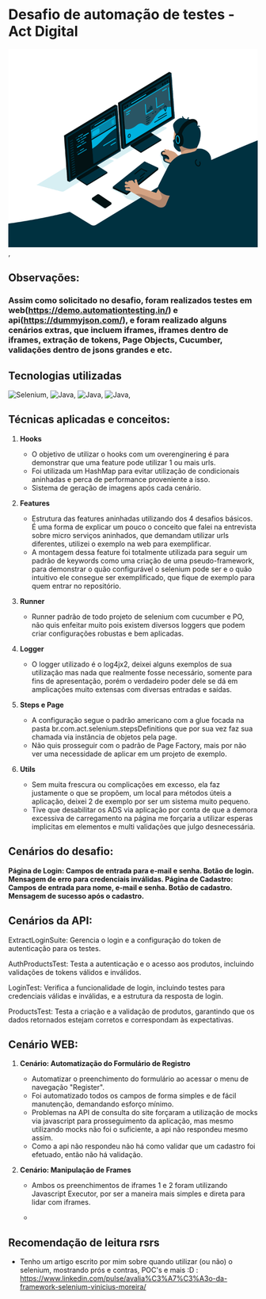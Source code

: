 # Desafio de automação de testes - Act Digital

<div align="left">

<a target="_blank" rel="noopener noreferrer"><img src="https://github.com/fgalvess/fgalvess/blob/main/code.gif?raw=true" alt="Garoto programando com fundo em azul" width="700" height="400"></a>,

</div>

## Observações:

### Assim como solicitado no desafio, foram realizados testes em web(https://demo.automationtesting.in/) e api(https://dummyjson.com/), e foram realizado alguns cenários extras, que incluem iframes, iframes dentro de iframes, extração de tokens, Page Objects, Cucumber, validações dentro de jsons grandes e etc.


## Tecnologias utilizadas

<div align="left">
  <a target="_blank" rel="noopener noreferrer"><img src="https://github.com/SeleniumHQ.png?size=40" alt="Selenium" width="75" height="75"></a>,
   <a target="_blank" rel="noopener noreferrer"><img src="https://avatars.githubusercontent.com/u/126123820?s=80&v=4" alt="Java" width="75" height="75"></a>,
<a target="_blank" rel="noopener noreferrer"><img src="https://github.com/cucumber.png?size=40" alt="Java" width="75" height="75"></a>,
<a target="_blank" rel="noopener noreferrer"><img src="https://avatars.githubusercontent.com/u/19369327?s=48&v=4" alt="Java" width="75" height="75"></a>,
   
## Técnicas aplicadas e conceitos:

1. **Hooks**
   - O objetivo de utilizar o hooks com um overenginering é para demonstrar que uma feature pode utilizar 1 ou mais urls.
   - Foi utilizada um HashMap para evitar utilização de condicionais aninhadas e perca de performance proveniente a isso.
   - Sistema de geração de imagens após cada cenário.
  
2. **Features**
   - Estrutura das features aninhadas utilizando dos 4 desafios básicos. É uma forma de explicar um pouco o conceito que falei na entrevista sobre micro serviços aninhados, que demandam utilizar urls diferentes, utilizei o exemplo na web para exemplificar.
   - A montagem dessa feature foi totalmente utilizada para seguir um padrão de keywords como uma criação de uma pseudo-framework, para demonstrar o quão configurável o selenium pode ser e o quão intuitivo ele consegue ser exemplificado, que fique de exemplo para quem entrar no repositório.
     
3. **Runner**
   - Runner padrão de todo projeto de selenium com cucumber e PO, não quis enfeitar muito pois existem diversos loggers que podem criar configurações robustas e bem aplicadas.
     
4. **Logger**   
   - O logger utilizado é o log4jx2, deixei alguns exemplos de sua utilização mas nada que realmente fosse necessário, somente para fins de apresentação, porém o verdadeiro poder dele se dá em amplicações muito extensas com diversas entradas e saídas.
     
5. **Steps e Page**   
   - A configuração segue o padrão americano com a glue focada na pasta br.com.act.selenium.stepsDefinitions que por sua vez faz sua chamada via instância de objetos pela page.
   - Não quis prosseguir com o padrão de Page Factory, mais por não ver uma necessidade de aplicar em um projeto de exemplo.
  
5. **Utils**   
   - Sem muita frescura ou complicações em excesso, ela faz justamente o que se propõem, um local para métodos úteis a aplicação, deixei 2 de exemplo por ser um sistema muito pequeno.
   - Tive que desabilitar os ADS via aplicação por conta de que a demora excessiva de carregamento na página me forçaria a utilizar esperas implicitas em elementos e multi validações que julgo desnecessária.

## Cenários do desafio:

**Página de Login:
 Campos de entrada para e-mail e senha.
 Botão de login.
 Mensagem de erro para credenciais inválidas.
 Página de Cadastro:
 Campos de entrada para nome, e-mail e senha.
 Botão de cadastro.
 Mensagem de sucesso após o cadastro.**
 
## Cenários da API:

ExtractLoginSuite: Gerencia o login e a configuração do token de autenticação para os testes.

AuthProductsTest: Testa a autenticação e o acesso aos produtos, incluindo validações de tokens válidos e inválidos.

LoginTest: Verifica a funcionalidade de login, incluindo testes para credenciais válidas e inválidas, e a estrutura da resposta de login.

ProductsTest: Testa a criação e a validação de produtos, garantindo que os dados retornados estejam corretos e correspondam às expectativas.


## Cenário WEB:

1. **Cenário: Automatização do Formulário de Registro**
   - Automatizar o preenchimento do formulário ao acessar o menu de navegação "Register".
   - Foi automatizado todos os campos de forma simples e de fácil manutenção, demandando esforço mínimo.
   - Problemas na API de consulta do site forçaram a utilização de mocks via javascript para prosseguimento da aplicação, mas mesmo utilizando mocks não foi o suficiente, a api não respondeu mesmo assim.
   - Como a api não respondeu não há como validar que um cadastro foi efetuado, então não há validação.

2. **Cenário: Manipulação de Frames**
   - Ambos os preenchimentos de iframes 1 e 2 foram utilizando Javascript Executor, por ser a maneira mais simples e direta para lidar com iframes.

   - 
## Recomendação de leitura rsrs
   - Tenho um artigo escrito por mim sobre quando utilizar (ou não) o selenium, mostrando prós e contras, POC's e mais :D : https://www.linkedin.com/pulse/avalia%C3%A7%C3%A3o-da-framework-selenium-vinicius-moreira/
  
</div>
